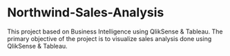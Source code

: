 # Northwind-Sales-Analysis
This project based on Business Intelligence using QlikSense &amp; Tableau. The primary objective of the project is to visualize sales analysis done using QlikSense &amp; Tableau.
